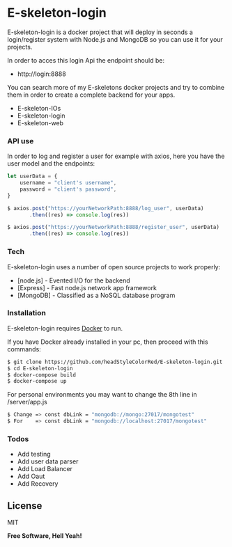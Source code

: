 # E-skeleton-login


E-skeleton-login is a docker project that will deploy in seconds a login/register system with Node.js and MongoDB so you can use it for your projects.

In order to acces this login Api the endpoint should be:
- http://login:8888

You can search more of my E-skeletons docker projects and try to combine them in order to create a complete backend for your apps.
  - E-skeleton-IOs
  - E-skeleton-login
  - E-skeleton-web

### API use

In order to log and register a user for example with axios, here you have the user model and the endpoints:

```js
let userData = {
	username = "client's username",
	password = "client's password",
}

$ axios.post("https://yourNetworkPath:8888/log_user", userData)
	   .then((res) => console.log(res))

$ axios.post("https://yourNetworkPath:8888/register_user", userData)
	   .then((res) => console.log(res))
```
### Tech

E-skeleton-login uses a number of open source projects to work properly:

* [node.js] - Evented I/O for the backend
* [Express] - Fast node.js network app framework 
* [MongoDB] - Classified as a NoSQL database program

### Installation

E-skeleton-login requires [Docker](https://www.docker.com/) to run.

If you have Docker already installed in your pc, then proceed with this commands:

```sh
$ git clone https://github.com/headStyleColorRed/E-skeleton-login.git
$ cd E-skeleton-login
$ docker-compose build
$ docker-compose up
```

For personal environments you may want to change the 8th line in /server/app.js

```sh
$ Change => const dbLink = "mongodb://mongo:27017/mongotest"
$ For    => const dbLink = "mongodb://localhost:27017/mongotest"
```

### Todos

 - Add testing
 - Add user data parser
 - Add Load Balancer
 - Add Oaut 
 - Add Recovery

License
----

MIT


**Free Software, Hell Yeah!**